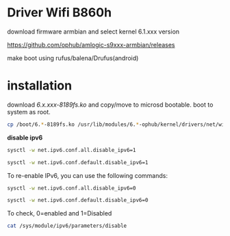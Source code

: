 # Driver Wifi B860h
download firmware armbian and select kernel 6.1.xxx version

https://github.com/ophub/amlogic-s9xxx-armbian/releases

make boot using rufus/balena/Drufus(android)

# installation
download *6.x.xxx-8189fs.ko* and copy/move to microsd bootable.
boot to system as root.
```bash
cp /boot/6.*-8189fs.ko /usr/lib/modules/6.*-ophub/kernel/drivers/net/wireless/8189fs.ko && depmod -a && modprobe 8189fs
```

**disable ipv6**
```bash
sysctl -w net.ipv6.conf.all.disable_ipv6=1
```
```bash
sysctl -w net.ipv6.conf.default.disable_ipv6=1
```

To re-enable IPv6, you can use the following commands:
```bash
sysctl -w net.ipv6.conf.all.disable_ipv6=0
```
```bash
sysctl -w net.ipv6.conf.default.disable_ipv6=0
```

To check, 0=enabled and 1=Disabled
```bash
cat /sys/module/ipv6/parameters/disable
```
